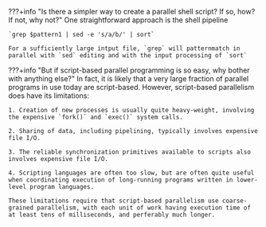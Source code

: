???+info "Is there a simpler way to create a parallel shell script? If so, how? If not, why not?"
    One straightforward approach is the shell pipeline 

    `grep $pattern1 | sed -e 's/a/b/' | sort`

    For a sufficiently large intput file, `grep` will patternmatch in parallel with `sed` editing and with the input processing of `sort`

???+info "But if script-based parallel programming is so easy, why bother with anything else?"
    In fact, it is likely that a very large fraction of parallel programs in use today are script-based. However, script-based parallelism does have its limitations: 
    
    1. Creation of new processes is usually quite heavy-weight, involving the expensive `fork()` and `exec()` system calls. 

    2. Sharing of data, including pipelining, typically involves expensive file I/O. 

    3. The reliable synchronization primitives available to scripts also involves expensive file I/O. 

    4. Scripting languages are often too slow, but are often quite useful when coordinating execution of long-running programs written in lower-level program languages.

    These limitations require that script-based parallelism use coarse-grained parallelism, with each unit of work having execution time of at least tens of milliseconds, and perferably much longer. 